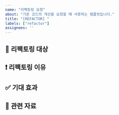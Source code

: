 ```yaml
---
name: "리팩토링 요청"
about: "기존 코드의 개선을 요청할 때 사용하는 템플릿입니다."
title: "[REFACTOR] "
labels: ["refactor"]
assignees: ''
---
```


## 📍 리팩토링 대상
<!-- 어떤 코드나 모듈에 대한 리팩토링이 필요한지 구체적으로 작성해주세요 -->

## ❗ 리팩토링 이유
<!-- 현재 코드의 문제점이나 개선하고 싶은 이유를 작성해주세요 -->

## ✅ 기대 효과
<!-- 리팩토링을 통해 기대하는 효과나 개선점을 작성해주세요 -->

## 🔗 관련 자료
<!-- 관련 이슈, PR, 문서 링크가 있다면 여기에 작성해주세요 -->